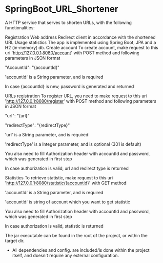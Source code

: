 # SpringBoot_URL_Shortener


A HTTP service that serves to shorten URLs, with the following functionalities:




Registration Web address
Redirect client in accordance with the shortened URL
Usage statistics
The app is implemented using Spring Boot, JPA and a H2 (in-memory) db.
Create account
To create account, make request to this uri 'http://127.0.0.1:8080/account' with POST method and following parameters in JSON format

"AccountId": "{accountId}"

'accountId' is a String parameter, and is required

In case {accountId} is new, password is generated and returned



URLs registration
To register URL, you need to make request to this uri 'http://127.0.0.1:8080/register' with POST method and following parameters in JSON format

"url": "{url}"

"redirectType": "{redirectType}"

'url' is a String parameter, and is required

'redirectType' is a Integer parameter, and is optional (301 is default)

You also need to fill Authorization header with accountId and password, which was generated in first step

In case authorization is valid, url and redirect type is returned

Statistics
To retrieve statistic, make request to this uri 'http://127.0.0.1:8080/statistic/{accountId}' with GET method

'accountId' is a String parameter, and is required

'accountId' is string of account which you want to get statistic

You also need to fill Authorization header with accountId and password, which was generated in first step

In case authorization is valid, statistic is returned



The jar executable can be found in the root of the project, or within the target dir.
- All dependencies and config. are included/is done within the project itself, and doesn't require any external configuration.
